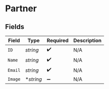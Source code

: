 # Partner


## Fields

| Field              | Type               | Required           | Description        |
| ------------------ | ------------------ | ------------------ | ------------------ |
| `ID`               | *string*           | :heavy_check_mark: | N/A                |
| `Name`             | *string*           | :heavy_check_mark: | N/A                |
| `Email`            | *string*           | :heavy_check_mark: | N/A                |
| `Image`            | **string*          | :heavy_minus_sign: | N/A                |